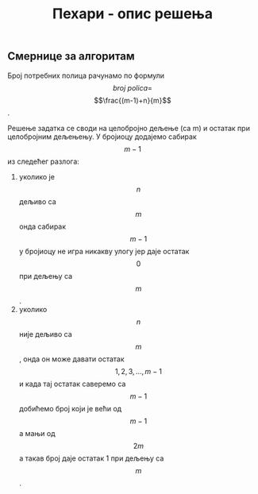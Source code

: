 ﻿---
title: Пехари - опис решења 
---

## Смернице за алгоритам

Број потребних полица рачунамо по формули $$broj \ polica=$$ $$\frac{(m-1)+n}{m}$$.


Решење задатка се своди на целобројно дељење (са m) и остатак при целобројним дељењењу.
У бројиоцу додајемо сабирак $$m-1$$ из следећег разлога:
1) уколико је $$n$$ дељиво са $$m$$ онда сабирак $$m-1$$ у бројиоцу не игра никакву улогу јер даје остатак $$0$$ при дељењу са $$m$$.
2) уколико $$n$$ није дељиво са $$m$$, онда он може давати остатак $$1,2,3,...,m-1$$ и када тај остатак саверемо са $$m-1$$ добићемо број који је већи од $$m-1$$ а мањи од $$2m$$ а такав број даје остатак 1 при дељењу са $$m$$. 
